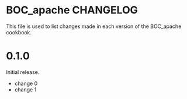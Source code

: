 # BOC_apache CHANGELOG

This file is used to list changes made in each version of the BOC_apache cookbook.

# 0.1.0

Initial release.

- change 0
- change 1

